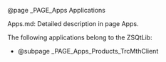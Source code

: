@page _PAGE_Apps Applications

Apps.md: Detailed description in page Apps.

The following applications belong to the ZSQtLib:
- @subpage _PAGE_Apps_Products_TrcMthClient
